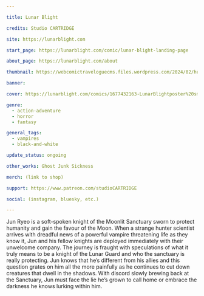 ```yaml
---

title: Lunar Blight

credits: Studio CARTRIDGE

site: https://lunarblight.com

start_page: https://lunarblight.com/comic/lunar-blight-landing-page

about_page: https://lunarblight.com/about

thumbnail: https://webcomictraveloguecms.files.wordpress.com/2024/02/hubbox_lunarblight.png

banner:

cover: https://lunarblight.com/comics/1677432163-LunarBlightposter%20smol.jpg

genre: 
  - action-adventure
  - horror
  - fantasy

general_tags: 
  - vampires
  - black-and-white

update_status: ongoing

other_works: Ghost Junk Sickness

merch: (link to shop)

support: https://www.patreon.com/studioCARTRIDGE

social: (instagram, bluesky, etc.)

---
```


Jun Ryeo is a soft-spoken knight of the Moonlit Sanctuary sworn to protect humanity and gain the favour of the Moon. When a strange hunter scientist arrives with dreadful news of a powerful vampire threatening life as they know it, Jun and his fellow knights are deployed immediately with their unwelcome company. The journey is fraught with speculations of what it truly means to be a knight of the Lunar Guard and who the sanctuary is really protecting. Jun knows that he’s different from his allies and this question grates on him all the more painfully as he continues to cut down creatures that dwell in the shadows. With discord slowly brewing back at the Sanctuary, Jun must face the lie he’s grown to call home or embrace the darkness he knows lurking within him.

